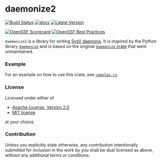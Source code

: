 # daemonize2

[![Build Status](https://github.com/oold/daemonize/actions/workflows/rust.yml/badge.svg)](https://github.com/oold/daemonize/actions/workflows/rust.yml)
[![docs](https://docs.rs/daemonize2/badge.svg)](https://docs.rs/daemonize2)
[![Latest Version](https://img.shields.io/crates/v/daemonize2.svg)](https://crates.io/crates/daemonize2)

[![OpenSSF Scorecard](https://api.scorecard.dev/projects/github.com/oold/daemonize/badge)](https://scorecard.dev/viewer/?uri=github.com/oold/daemonize)
[![OpenSSF Best Practices](https://www.bestpractices.dev/projects/10440/badge)](https://www.bestpractices.dev/projects/10440)

`daemonize2` is a library for writing [SysV daemons](https://man7.org/linux/man-pages/man7/daemon.7.html). It is inspired by the Python library [`daemonize`](https://github.com/thesharp/daemonize) and is based on the original [`daemonize` crate](https://github.com/knsd/daemonize) that went unmaintained.

### Example

For an example on how to use this crate, see [`complex.rs`](https://github.com/oold/daemonize/blob/main/examples/complex.rs).

### License

Licensed under either of

 * [Apache License, Version 2.0](http://www.apache.org/licenses/LICENSE-2.0)
 * [MIT license](http://opensource.org/licenses/MIT)

at your choice.

### Contribution

Unless you explicitly state otherwise, any contribution intentionally submitted for inclusion in the work by you shall be dual licensed as above, without any additional terms or conditions.
